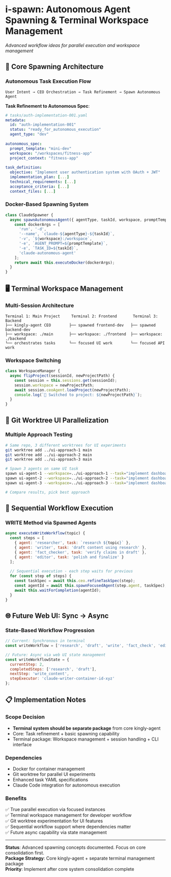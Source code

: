# i-spawn: Autonomous Agent Spawning & Terminal Workspace Management

*Advanced workflow ideas for parallel execution and workspace management*

## 🎯 **Core Spawning Architecture**

### **Autonomous Task Execution Flow**
```
User Intent → CEO Orchestration → Task Refinement → Spawn Autonomous Agent
```

**Task Refinement to Autonomous Spec**:
```yaml
# tasks/auth-implementation-001.yaml
metadata:
  id: "auth-implementation-001"
  status: "ready_for_autonomous_execution"
  agent_type: "dev"
  
autonomous_spec:
  prompt_template: "mini-dev"
  workspace: "/workspaces/fitness-app"
  project_context: "fitness-app"
  
task_definition:
  objective: "Implement user authentication system with OAuth + JWT"
  implementation_plan: [...]
  technical_requirements: [...]
  acceptance_criteria: [...]
  context_files: [...]
```

### **Docker-Based Spawning System**
```javascript
class ClaudeSpawner {
  async spawnAutonomousAgent({ agentType, taskId, workspace, promptTemplate }) {
    const dockerArgs = [
      'run', '-d',
      '--name', `claude-${agentType}-${taskId}`,
      '-v', `${workspace}:/workspace`,
      '-e', `AGENT_PROMPT=${promptTemplate}`,
      '-e', `TASK_ID=${taskId}`,
      'claude-autonomous-agent'
    ];
    return await this.executeDocker(dockerArgs);
  }
}
```

## 🖥️ **Terminal Workspace Management**

### **Multi-Session Architecture**
```
Terminal 1: Main Project     Terminal 2: Frontend       Terminal 3: Backend
├── kingly-agent CEO        ├── spawned frontend-dev   ├── spawned backend-dev
├── workspace: ./main       ├── workspace: ./frontend  ├── workspace: ./backend
└── orchestrates tasks      └── focused UI work        └── focused API work
```

### **Workspace Switching**
```javascript
class WorkspaceManager {
  async flipProject(sessionId, newProjectPath) {
    const session = this.sessions.get(sessionId);
    session.workspace = newProjectPath;
    await session.ceoAgent.loadProject(newProjectPath);
    console.log(`🔄 Switched to project: ${newProjectPath}`);
  }
}
```

## 🌳 **Git Worktree UI Parallelization**

### **Multiple Approach Testing**
```bash
# Same repo, 3 different worktrees for UI experiments
git worktree add ../ui-approach-1 main
git worktree add ../ui-approach-2 main  
git worktree add ../ui-approach-3 main

# Spawn 3 agents on same UI task
spawn ui-agent-1 --workspace=../ui-approach-1 --task="implement dashboard"
spawn ui-agent-2 --workspace=../ui-approach-2 --task="implement dashboard"  
spawn ui-agent-3 --workspace=../ui-approach-3 --task="implement dashboard"

# Compare results, pick best approach
```

## 🔄 **Sequential Workflow Execution**

### **WRITE Method via Spawned Agents**
```javascript
async executeWriteWorkflow(topic) {
  const steps = [
    { agent: 'researcher', task: `research ${topic}` },
    { agent: 'writer', task: 'draft content using research' },
    { agent: 'fact_checker', task: 'verify claims in draft' },
    { agent: 'editor', task: 'polish and finalize' }
  ];
  
  // Sequential execution - each step waits for previous
  for (const step of steps) {
    const taskSpec = await this.ceo.refineTaskSpec(step);
    const agentId = await this.spawnFocusedAgent(step.agent, taskSpec);
    await this.waitForCompletion(agentId);
  }
}
```

## 🌐 **Future Web UI: Sync → Async**

### **State-Based Workflow Progression**
```javascript
// Current: Synchronous in terminal
const writeWorkflow = ['research', 'draft', 'write', 'fact_check', 'edit'];

// Future: Async via web UI state management
const writeWorkflowState = {
  currentStep: 2,
  completedSteps: ['research', 'draft'],
  nextStep: 'write_content',
  stepExecutor: 'claude-writer-container-id-xyz'
};
```

## 📋 **Implementation Notes**

### **Scope Decision**
- **Terminal system should be separate package** from core kingly-agent
- Core: Task refinement + basic spawning capability
- Terminal package: Workspace management + session handling + CLI interface

### **Dependencies**
- Docker for container management
- Git worktree for parallel UI experiments  
- Enhanced task YAML specifications
- Claude Code integration for autonomous execution

### **Benefits**
✅ True parallel execution via focused instances  
✅ Terminal workspace management for developer workflow  
✅ Git worktree experimentation for UI features  
✅ Sequential workflow support where dependencies matter  
✅ Future async capability via state management

---

**Status**: Advanced spawning concepts documented. Focus on core consolidation first.  
**Package Strategy**: Core kingly-agent + separate terminal management package  
**Priority**: Implement after core system consolidation complete